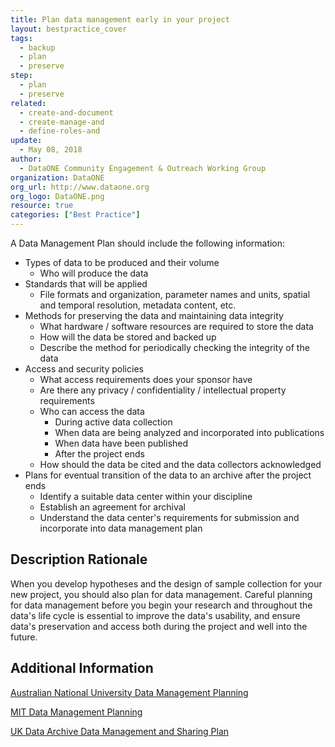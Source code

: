 ```yaml
---
title: Plan data management early in your project
layout: bestpractice_cover
tags:
  - backup
  - plan
  - preserve
step:
  - plan
  - preserve
related:
  - create-and-document
  - create-manage-and
  - define-roles-and
update:
  - May 08, 2018
author:
  - DataONE Community Engagement & Outreach Working Group
organization: DataONE
org_url: http://www.dataone.org
org_logo: DataONE.png
resource: true
categories: ["Best Practice"]
---
```



A Data Management Plan should include the following information:

- Types of data to be produced and their volume
  - Who will produce the data
- Standards that will be applied
  - File formats and organization, parameter names and units, spatial and temporal resolution, metadata content, etc.
- Methods for preserving the data and maintaining data integrity
  - What hardware / software resources are required to store the data
  - How will the data be stored and backed up
  - Describe the method for periodically checking the integrity of the data
- Access and security policies
  - What access requirements does your sponsor have
  - Are there any privacy / confidentiality / intellectual property requirements
  - Who can access the data
    - During active data collection
    - When data are being analyzed and incorporated into publications
    - When data have been published
    - After the project ends
  - How should the data be cited and the data collectors acknowledged
- Plans for eventual transition of the data to an archive after the project ends
  - Identify a suitable data center within your discipline
  - Establish an agreement for archival
  - Understand the data center's requirements for submission and incorporate into data management plan

## Description Rationale

When you develop hypotheses and the design of sample collection for your new project, you should also plan for data management. Careful planning for data management before you begin your research and throughout the data's life cycle is essential to improve the data's usability, and ensure data's preservation and access both during the project and well into the future.

## Additional Information

[Australian National University Data Management Planning](http://www.ands.org.au/working-with-data/data-management/data-management-plans)

[MIT Data Management Planning](https://libraries.mit.edu/data-management/)

[UK Data Archive Data Management and Sharing Plan](http://www.data-archive.ac.uk/news/publications/managingsharing.pdf)
